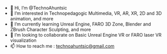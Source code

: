 - 👋 Hi, I’m @TechnoAhuntsic
- 👀 I’m interested in Technopedagogic Multimedia, VR, AR, XR, 2D and 3D animation, and more
- 🌱 I’m currently learning Unreal Engine, FARO 3D Zone, Blender and ZBrush Character Sculpting, and more
- 💞️ I’m looking to collaborate on Basic Unreal Engine VR or FARO laser VR visualization
- 📫 How to reach me : technoahuntsic@gmail.com

